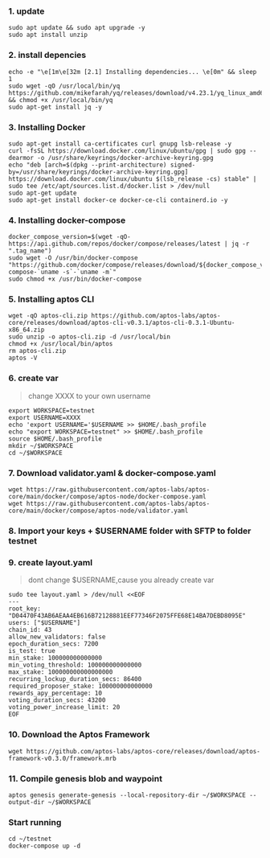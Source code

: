 
### 1. update
```
sudo apt update && sudo apt upgrade -y
sudo apt install unzip
```

### 2. install depencies

```
echo -e "\e[1m\e[32m [2.1] Installing dependencies... \e[0m" && sleep 1
sudo wget -qO /usr/local/bin/yq https://github.com/mikefarah/yq/releases/download/v4.23.1/yq_linux_amd64 && chmod +x /usr/local/bin/yq
sudo apt-get install jq -y
```

### 3. Installing Docker
```
sudo apt-get install ca-certificates curl gnupg lsb-release -y
curl -fsSL https://download.docker.com/linux/ubuntu/gpg | sudo gpg --dearmor -o /usr/share/keyrings/docker-archive-keyring.gpg
echo "deb [arch=$(dpkg --print-architecture) signed-by=/usr/share/keyrings/docker-archive-keyring.gpg] https://download.docker.com/linux/ubuntu $(lsb_release -cs) stable" | sudo tee /etc/apt/sources.list.d/docker.list > /dev/null
sudo apt-get update
sudo apt-get install docker-ce docker-ce-cli containerd.io -y
```

### 4. Installing docker-compose
```
docker_compose_version=$(wget -qO- https://api.github.com/repos/docker/compose/releases/latest | jq -r ".tag_name")
sudo wget -O /usr/bin/docker-compose "https://github.com/docker/compose/releases/download/${docker_compose_version}/docker-compose-`uname -s`-`uname -m`"
sudo chmod +x /usr/bin/docker-compose
```

### 5. Installing aptos CLI

```
wget -qO aptos-cli.zip https://github.com/aptos-labs/aptos-core/releases/download/aptos-cli-v0.3.1/aptos-cli-0.3.1-Ubuntu-x86_64.zip
sudo unzip -o aptos-cli.zip -d /usr/local/bin
chmod +x /usr/local/bin/aptos
rm aptos-cli.zip
aptos -V
```

### 6. create var
>change XXXX to your own username

```
export WORKSPACE=testnet
export USERNAME=XXXX
echo 'export USERNAME='$USERNAME >> $HOME/.bash_profile
echo "export WORKSPACE=testnet" >> $HOME/.bash_profile
source $HOME/.bash_profile
mkdir ~/$WORKSPACE
cd ~/$WORKSPACE
```

### 7. Download validator.yaml & docker-compose.yaml

```
wget https://raw.githubusercontent.com/aptos-labs/aptos-core/main/docker/compose/aptos-node/docker-compose.yaml
wget https://raw.githubusercontent.com/aptos-labs/aptos-core/main/docker/compose/aptos-node/validator.yaml
```


### 8. Import your keys + $USERNAME folder with SFTP to folder testnet




### 9. create layout.yaml
>dont change $USERNAME,cause you already create var

```
sudo tee layout.yaml > /dev/null <<EOF
---
root_key: "D04470F43AB6AEAA4EB616B72128881EEF77346F2075FFE68E14BA7DEBD8095E"
users: ["$USERNAME"]
chain_id: 43
allow_new_validators: false
epoch_duration_secs: 7200
is_test: true
min_stake: 100000000000000
min_voting_threshold: 100000000000000
max_stake: 100000000000000000
recurring_lockup_duration_secs: 86400
required_proposer_stake: 100000000000000
rewards_apy_percentage: 10
voting_duration_secs: 43200
voting_power_increase_limit: 20
EOF
```

### 10. Download the Aptos Framework
```
wget https://github.com/aptos-labs/aptos-core/releases/download/aptos-framework-v0.3.0/framework.mrb
```

### 11.  Compile genesis blob and waypoint 
```
aptos genesis generate-genesis --local-repository-dir ~/$WORKSPACE --output-dir ~/$WORKSPACE
```
### Start running

```
cd ~/testnet
docker-compose up -d
```

